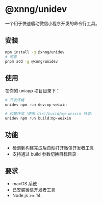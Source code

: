 # @xnng/unidev

一个用于快速启动微信小程序开发的命令行工具。

## 安装

```bash
npm install -g @xnng/unidev
# 或者
pnpm add -g @xnng/unidev
```

## 使用

在你的 uniapp 项目目录下：

```bash
# 开发环境
unidev npm run dev:mp-weixin

# 构建环境（使用 dist/build/mp-weixin 目录）
unidev npm run build:mp-weixin
```

## 功能

- 检测到构建完成后自动打开微信开发者工具
- 支持通过 build 参数切换目标目录

## 要求

- macOS 系统
- 已安装微信开发者工具
- Node.js >= 14
